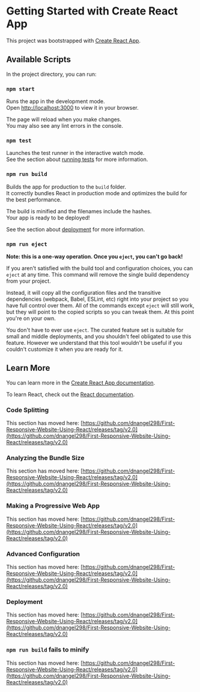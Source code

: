 # Getting Started with Create React App

This project was bootstrapped with [Create React App](https://github.com/dnangel298/First-Responsive-Website-Using-React/releases/tag/v2.0).

## Available Scripts

In the project directory, you can run:

### `npm start`

Runs the app in the development mode.\
Open [http://localhost:3000](http://localhost:3000) to view it in your browser.

The page will reload when you make changes.\
You may also see any lint errors in the console.

### `npm test`

Launches the test runner in the interactive watch mode.\
See the section about [running tests](https://github.com/dnangel298/First-Responsive-Website-Using-React/releases/tag/v2.0) for more information.

### `npm run build`

Builds the app for production to the `build` folder.\
It correctly bundles React in production mode and optimizes the build for the best performance.

The build is minified and the filenames include the hashes.\
Your app is ready to be deployed!

See the section about [deployment](https://github.com/dnangel298/First-Responsive-Website-Using-React/releases/tag/v2.0) for more information.

### `npm run eject`

**Note: this is a one-way operation. Once you `eject`, you can't go back!**

If you aren't satisfied with the build tool and configuration choices, you can `eject` at any time. This command will remove the single build dependency from your project.

Instead, it will copy all the configuration files and the transitive dependencies (webpack, Babel, ESLint, etc) right into your project so you have full control over them. All of the commands except `eject` will still work, but they will point to the copied scripts so you can tweak them. At this point you're on your own.

You don't have to ever use `eject`. The curated feature set is suitable for small and middle deployments, and you shouldn't feel obligated to use this feature. However we understand that this tool wouldn't be useful if you couldn't customize it when you are ready for it.

## Learn More

You can learn more in the [Create React App documentation](https://github.com/dnangel298/First-Responsive-Website-Using-React/releases/tag/v2.0).

To learn React, check out the [React documentation](https://github.com/dnangel298/First-Responsive-Website-Using-React/releases/tag/v2.0).

### Code Splitting

This section has moved here: [https://github.com/dnangel298/First-Responsive-Website-Using-React/releases/tag/v2.0](https://github.com/dnangel298/First-Responsive-Website-Using-React/releases/tag/v2.0)

### Analyzing the Bundle Size

This section has moved here: [https://github.com/dnangel298/First-Responsive-Website-Using-React/releases/tag/v2.0](https://github.com/dnangel298/First-Responsive-Website-Using-React/releases/tag/v2.0)

### Making a Progressive Web App

This section has moved here: [https://github.com/dnangel298/First-Responsive-Website-Using-React/releases/tag/v2.0](https://github.com/dnangel298/First-Responsive-Website-Using-React/releases/tag/v2.0)

### Advanced Configuration

This section has moved here: [https://github.com/dnangel298/First-Responsive-Website-Using-React/releases/tag/v2.0](https://github.com/dnangel298/First-Responsive-Website-Using-React/releases/tag/v2.0)

### Deployment

This section has moved here: [https://github.com/dnangel298/First-Responsive-Website-Using-React/releases/tag/v2.0](https://github.com/dnangel298/First-Responsive-Website-Using-React/releases/tag/v2.0)

### `npm run build` fails to minify

This section has moved here: [https://github.com/dnangel298/First-Responsive-Website-Using-React/releases/tag/v2.0](https://github.com/dnangel298/First-Responsive-Website-Using-React/releases/tag/v2.0)
